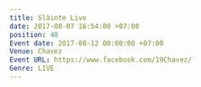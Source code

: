```yaml
---
title: Slàinte Live
date: 2017-08-07 16:54:00 +07:00
position: 48
Event date: 2017-08-12 00:00:00 +07:00
Venue: Chavez
Event URL: https://www.facebook.com/19Chavez/
Genre: LIVE
---
```


